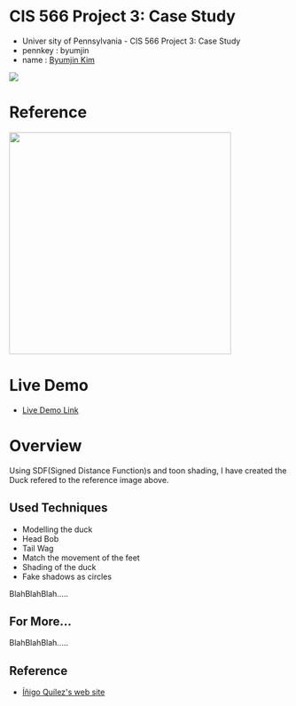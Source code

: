 # CIS 566 Project 3: Case Study

* Univer sity of Pennsylvania - CIS 566 Project 3: Case Study
* pennkey : byumjin
* name : [Byumjin Kim](https://github.com/byumjin)

![](imgs/main.png)

# Reference

<img src="http://i.imgur.com/0kvtMLE.gif" width="400px" />

# Live Demo

* [Live Demo Link](https://byumjin.github.io/SadDuck/)

# Overview

Using SDF(Signed Distance Function)s and toon shading, I have created the Duck refered to the reference image above. 

## Used Techniques

- Modelling the duck
- Head Bob
- Tail Wag
- Match the movement of the feet
- Shading of the duck
- Fake shadows as circles

BlahBlahBlah.....

## For More...

BlahBlahBlah.....

## Reference

- [Íñigo Quílez's web site](http://www.iquilezles.org/index.html)